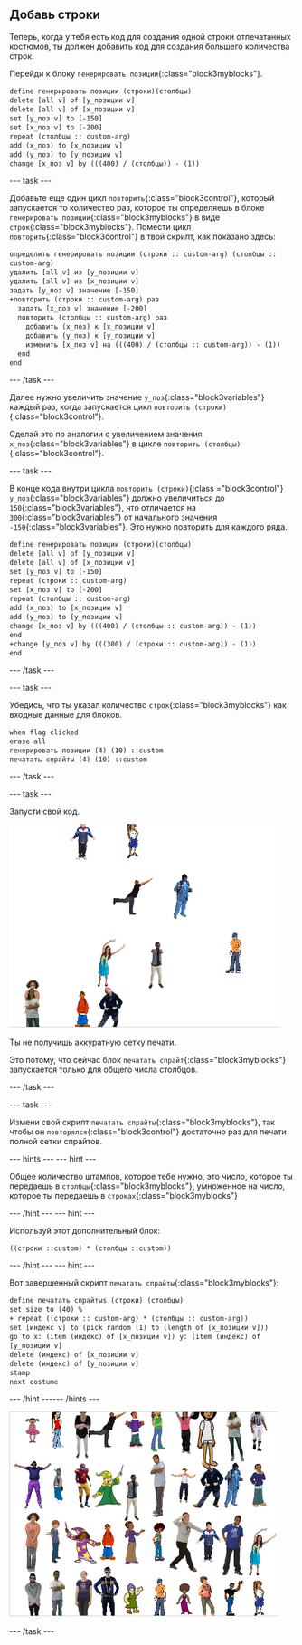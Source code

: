 ## Добавь строки

Теперь, когда у тебя есть код для создания одной строки отпечатанных костюмов, ты должен добавить код для создания большего количества строк.

Перейди к блоку `генерировать позиции`{:class="block3myblocks"}.

```blocks3
define генерировать позиции (строки)(столбцы)
delete [all v] of [y_позиции v]
delete [all v] of [x_позиции v]
set [y_поз v] to [-150]
set [x_поз v] to [-200]
repeat (столбцы :: custom-arg)
add (x_поз) to [x_позиции v]
add (y_поз) to [y_позиции v]
change [x_поз v] by (((400) / (столбцы)) - (1))
```

--- task ---

Добавьте еще один цикл `повторить`{:class="block3control"}, который запускается то количество раз, которое ты определяешь в блоке `генерировать позиции`{:class="block3myblocks"} в виде `строк`{:class="block3myblocks"}. Помести цикл `повторить`{:class="block3control"} в твой скрипт, как показано здесь:

```blocks3
определить генерировать позиции (строки :: custom-arg) (столбцы :: custom-arg)
удалить [all v] из [y_позиции v]
удалить [all v] из [x_позиции v]
задать [y_поз v] значение [-150]
+повторить (строки :: custom-arg) раз 
  задать [x_поз v] значение [-200]
  повторить (столбцы :: custom-arg) раз 
    добавить (x_поз) к [x_позиции v]
    добавить (y_поз) к [y_позиции v]
    изменить [x_поз v] на (((400) / (столбцы :: custom-arg)) - (1))
  end
end
```

--- /task ---

Далее нужно увеличить значение `y_поз`{:class="block3variables"} каждый раз, когда запускается цикл `повторить (строки)`{:class="block3control"}.

Сделай это по аналогии с увеличением значения `x_поз`{:class="block3variables"} в цикле `повторить (столбцы)`{:class="block3control"}.

--- task ---

В конце кода внутри цикла `повторить (строки)`{:class ="block3control"} `y_поз`{:class="block3variables"} должно увеличиться до `150`{:class="block3variables"}, что отличается на `300`{:class="block3variables"} от начального значения `-150`{:class="block3variables"}. Это нужно повторить для каждого ряда.

```blocks3
define генерировать позиции (строки)(столбцы)
delete [all v] of [y_позиции v]
delete [all v] of [x_позиции v]
set [y_поз v] to [-150]
repeat (строки :: custom-arg)
set [x_поз v] to [-200]
repeat (столбцы :: custom-arg)
add (x_поз) to [x_позиции v]
add (y_поз) to [y_позиции v]
change [x_поз v] by (((400) / (столбцы :: custom-arg)) - (1))
end
+change [y_поз v] by (((300) / (строки :: custom-arg)) - (1))
end
```

--- /task ---

--- task ---

Убедись, что ты указал количество `строк`{:class="block3myblocks"} как входные данные для блоков.

```blocks3
when flag clicked
erase all
генерировать позиции (4) (10) ::custom
печатать спрайты (4) (10) ::custom
```

--- /task ---

--- task ---

Запусти свой код.

![беспорядок штампов](images/mess_stamps.png)

Ты не получишь аккуратную сетку печати.

Это потому, что сейчас блок `печатать спрайт`{:class="block3myblocks"} запускается только для общего числа столбцов.

--- /task ---

--- task ---

Измени свой скрипт `печатать спрайты`{:class="block3myblocks"}, так чтобы он `повторялся`{:class="block3control"} достаточно раз для печати полной сетки спрайтов.

--- hints ---
 --- hint ---

Общее количество штампов, которое тебе нужно, это число, которое ты передаешь в `столбцы`{:class="block3myblocks"}, умноженное на число, которое ты передаешь в `строках`{:class="block3myblocks"}

--- /hint --- --- hint ---

Используй этот дополнительный блок:

```blocks3
((строки ::custom) * (столбцы ::custom))
```

--- /hint --- --- hint ---

Вот завершенный скрипт `печатать спрайты`{:class="block3myblocks"}:

```blocks3
define печатать спрайтыs (строки) (столбцы)
set size to (40) %
+ repeat ((строки :: custom-arg) * (столбцы :: custom-arg))
set [индекс v] to (pick random (1) to (length of [x_позиции v]))
go to x: (item (индекс) of [x_позиции v]) y: (item (индекс) of [y_позиции v]
delete (индекс) of [x_позиции v]
delete (индекс) of [y_позиции v]
stamp
next costume
```

--- /hint ------ /hints ---

![упорядоченная сетка](images/nice_grid.png)

--- /task ---